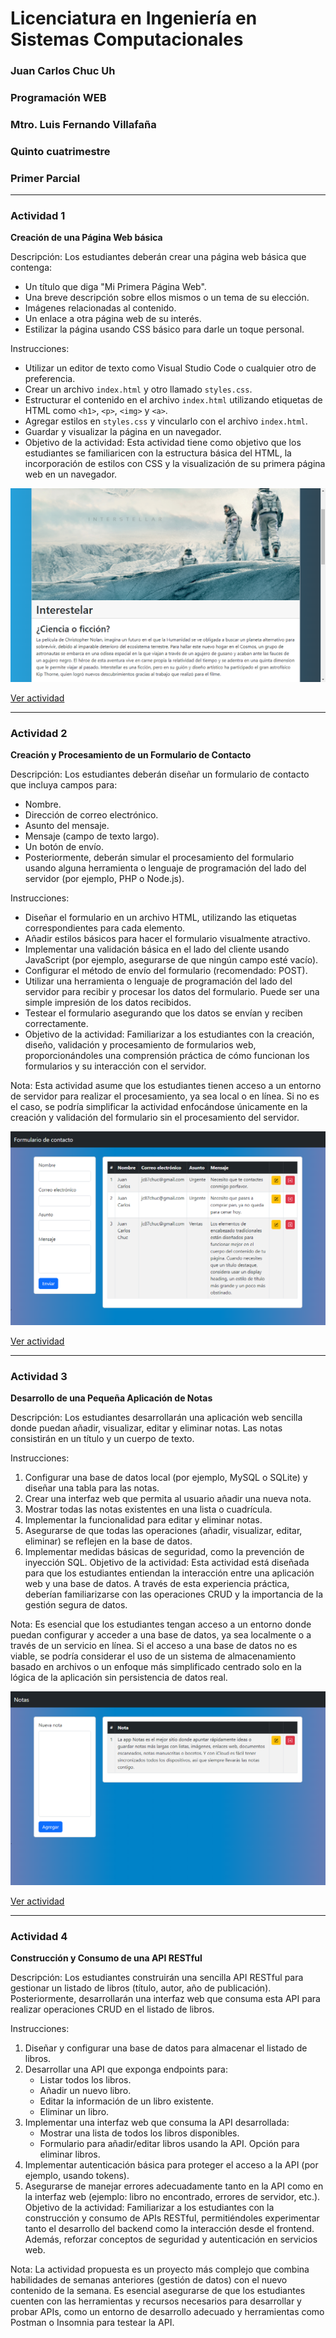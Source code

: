 # Licenciatura en Ingeniería en Sistemas Computacionales 
### Juan Carlos Chuc Uh
### Programación WEB
### Mtro. Luis Fernando Villafaña
### Quinto cuatrimestre
### Primer Parcial
-------------
### Actividad 1

**Creación de una Página Web básica**

Descripción: Los estudiantes deberán crear una página web básica que contenga:

- Un título que diga "Mi Primera Página Web".
- Una breve descripción sobre ellos mismos o un tema de su elección.
- Imágenes relacionadas al contenido.
- Un enlace a otra página web de su interés.
- Estilizar la página usando CSS básico para darle un toque personal.

Instrucciones:

- Utilizar un editor de texto como Visual Studio Code o cualquier otro de preferencia.
- Crear un archivo `index.html` y otro llamado `styles.css`.
- Estructurar el contenido en el archivo `index.html` utilizando etiquetas de HTML como `<h1>`, `<p>`, `<img>` y `<a>`.
- Agregar estilos en `styles.css` y vincularlo con el archivo `index.html`.
- Guardar y visualizar la página en un navegador.
- Objetivo de la actividad: Esta actividad tiene como objetivo que los estudiantes se familiaricen con la estructura básica del HTML, la incorporación de estilos con CSS y la visualización de su primera página web en un navegador.

![](/Img/Actividad1.png)

[Ver actividad](/P1A1%20-%20web_basica)

-------------

### Actividad 2

**Creación y Procesamiento de un Formulario de Contacto**

Descripción: Los estudiantes deberán diseñar un formulario de contacto que incluya campos para:

- Nombre.
- Dirección de correo electrónico.
- Asunto del mensaje.
- Mensaje (campo de texto largo).
- Un botón de envío.
- Posteriormente, deberán simular el procesamiento del formulario usando alguna herramienta o lenguaje de programación del lado del servidor (por ejemplo, PHP o Node.js).

Instrucciones:

- Diseñar el formulario en un archivo HTML, utilizando las etiquetas correspondientes para cada elemento.
- Añadir estilos básicos para hacer el formulario visualmente atractivo.
- Implementar una validación básica en el lado del cliente usando JavaScript (por ejemplo, asegurarse de que ningún campo esté vacío).
- Configurar el método de envío del formulario (recomendado: POST).
- Utilizar una herramienta o lenguaje de programación del lado del servidor para recibir y procesar los datos del formulario. Puede ser una simple impresión de los datos recibidos.
- Testear el formulario asegurando que los datos se envían y reciben correctamente.
- Objetivo de la actividad: Familiarizar a los estudiantes con la creación, diseño, validación y procesamiento de formularios web, proporcionándoles una comprensión práctica de cómo funcionan los formularios y su interacción con el servidor.

Nota: Esta actividad asume que los estudiantes tienen acceso a un entorno de servidor para realizar el procesamiento, ya sea local o en línea. Si no es el caso, se podría simplificar la actividad enfocándose únicamente en la creación y validación del formulario sin el procesamiento del servidor.

![](/Img/Actividad2.png)

[Ver actividad](/P1A2%20-%20formulario_de_contacto)

-------------

### Actividad 3

**Desarrollo de una Pequeña Aplicación de Notas**

Descripción: Los estudiantes desarrollarán una aplicación web sencilla donde puedan añadir, visualizar, editar y eliminar notas. Las notas consistirán en un título y un cuerpo de texto.

Instrucciones:

1. Configurar una base de datos local (por ejemplo, MySQL o SQLite) y diseñar una tabla para las notas.
2. Crear una interfaz web que permita al usuario añadir una nueva nota.
3. Mostrar todas las notas existentes en una lista o cuadrícula.
4. Implementar la funcionalidad para editar y eliminar notas.
5. Asegurarse de que todas las operaciones (añadir, visualizar, editar, eliminar) se reflejen en la base de datos.
6. Implementar medidas básicas de seguridad, como la prevención de inyección SQL.
Objetivo de la actividad: Esta actividad está diseñada para que los estudiantes entiendan la interacción entre una aplicación web y una base de datos. A través de esta experiencia práctica, deberían familiarizarse con las operaciones CRUD y la importancia de la gestión segura de datos.

Nota: Es esencial que los estudiantes tengan acceso a un entorno donde puedan configurar y acceder a una base de datos, ya sea localmente o a través de un servicio en línea. Si el acceso a una base de datos no es viable, se podría considerar el uso de un sistema de almacenamiento basado en archivos o un enfoque más simplificado centrado solo en la lógica de la aplicación sin persistencia de datos real.

![](/Img/Actividad3.png)

[Ver actividad](/P1A3%20-%20Notas)

-------------

### Actividad 4

**Construcción y Consumo de una API RESTful**

Descripción: Los estudiantes construirán una sencilla API RESTful para gestionar un listado de libros (título, autor, año de publicación). Posteriormente, desarrollarán una interfaz web que consuma esta API para realizar operaciones CRUD en el listado de libros.

Instrucciones:

1. Diseñar y configurar una base de datos para almacenar el listado de libros.
2. Desarrollar una API que exponga endpoints para:
    - Listar todos los libros.
    - Añadir un nuevo libro.
    - Editar la información de un libro existente.
    - Eliminar un libro.
3. Implementar una interfaz web que consuma la API desarrollada:
    - Mostrar una lista de todos los libros disponibles.
    - Formulario para añadir/editar libros usando la API.
Opción para eliminar libros.
4. Implementar autenticación básica para proteger el acceso a la API (por ejemplo, usando tokens).
5. Asegurarse de manejar errores adecuadamente tanto en la API como en la interfaz web (ejemplo: libro no encontrado, errores de servidor, etc.).
Objetivo de la actividad: Familiarizar a los estudiantes con la construcción y consumo de APIs RESTful, permitiéndoles experimentar tanto el desarrollo del backend como la interacción desde el frontend. Además, reforzar conceptos de seguridad y autenticación en servicios web.

Nota: La actividad propuesta es un proyecto más complejo que combina habilidades de semanas anteriores (gestión de datos) con el nuevo contenido de la semana. Es esencial asegurarse de que los estudiantes cuenten con las herramientas y recursos necesarios para desarrollar y probar APIs, como un entorno de desarrollo adecuado y herramientas como Postman o Insomnia para testear la API.
